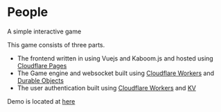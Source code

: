 # People

A simple interactive game


This game consists of three parts.

* The frontend written in using Vuejs and Kaboom.js and hosted using [Cloudflare Pages](https://pages.cloudflare.com/)
* The Game engine and websocket built using [Cloudflare Workers](https://workers.cloudflare.com/) and [Durable Objects](https://blog.cloudflare.com/introducing-workers-durable-objects/)
* The user authentication built using [Cloudflare Workers](https://workers.cloudflare.com/) and [KV](https://www.cloudflare.com/products/workers-kv/)


Demo is located at [here](https://play.populus.games)